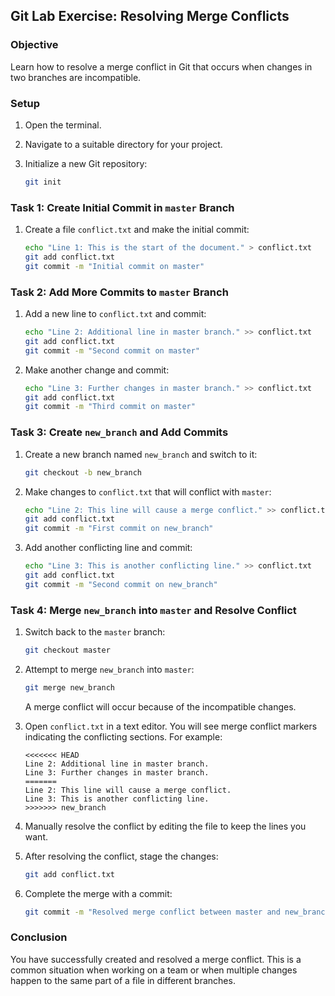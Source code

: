 
## Git Lab Exercise: Resolving Merge Conflicts

### Objective
Learn how to resolve a merge conflict in Git that occurs when changes in two branches are incompatible.

### Setup

1. Open the terminal.
2. Navigate to a suitable directory for your project.
3. Initialize a new Git repository:

   ```bash
   git init
   ```

### Task 1: Create Initial Commit in `master` Branch

1. Create a file `conflict.txt` and make the initial commit:

   ```bash
   echo "Line 1: This is the start of the document." > conflict.txt
   git add conflict.txt
   git commit -m "Initial commit on master"
   ```

### Task 2: Add More Commits to `master` Branch

1. Add a new line to `conflict.txt` and commit:

   ```bash
   echo "Line 2: Additional line in master branch." >> conflict.txt
   git add conflict.txt
   git commit -m "Second commit on master"
   ```

2. Make another change and commit:

   ```bash
   echo "Line 3: Further changes in master branch." >> conflict.txt
   git add conflict.txt
   git commit -m "Third commit on master"
   ```

### Task 3: Create `new_branch` and Add Commits

1. Create a new branch named `new_branch` and switch to it:

   ```bash
   git checkout -b new_branch
   ```

2. Make changes to `conflict.txt` that will conflict with `master`:

   ```bash
   echo "Line 2: This line will cause a merge conflict." >> conflict.txt
   git add conflict.txt
   git commit -m "First commit on new_branch"
   ```

3. Add another conflicting line and commit:

   ```bash
   echo "Line 3: This is another conflicting line." >> conflict.txt
   git add conflict.txt
   git commit -m "Second commit on new_branch"
   ```

### Task 4: Merge `new_branch` into `master` and Resolve Conflict

1. Switch back to the `master` branch:

   ```bash
   git checkout master
   ```

2. Attempt to merge `new_branch` into `master`:

   ```bash
   git merge new_branch
   ```

   A merge conflict will occur because of the incompatible changes.

3. Open `conflict.txt` in a text editor. You will see merge conflict markers indicating the conflicting sections. For example:

   ```
   <<<<<<< HEAD
   Line 2: Additional line in master branch.
   Line 3: Further changes in master branch.
   =======
   Line 2: This line will cause a merge conflict.
   Line 3: This is another conflicting line.
   >>>>>>> new_branch
   ```

4. Manually resolve the conflict by editing the file to keep the lines you want.
5. After resolving the conflict, stage the changes:

   ```bash
   git add conflict.txt
   ```

6. Complete the merge with a commit:

   ```bash
   git commit -m "Resolved merge conflict between master and new_branch"
   ```

### Conclusion

You have successfully created and resolved a merge conflict. This is a common situation when working on a team or when multiple changes happen to the same part of a file in different branches.

